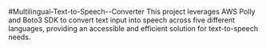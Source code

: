 #Multilingual-Text-to-Speech--Converter
This project leverages AWS Polly and Boto3 SDK to convert text input into speech across five different  languages, providing an accessible and efficient solution for text-to-speech needs.
